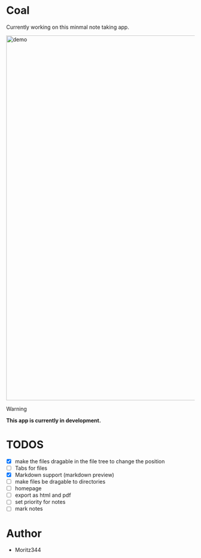 # Coal
Currently working on this minmal note taking app.

<img width="1520" height="973" alt="demo" src="https://github.com/user-attachments/assets/e80ff3dd-5992-456e-9eeb-86381b199b2b" />

<span></span>

> [!WARNING]
> **This app is currently in development.**




# TODOS
- [x] make the files dragable in the file tree to change the position
- [ ] Tabs for files
- [x] Markdown support (markdown preview) 
- [ ] make files be dragable to directories
- [ ] homepage
- [ ] export as html and pdf
- [ ] set priority for notes 
- [ ] mark notes

# Author
- Moritz344




